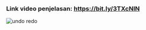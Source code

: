 ### Link video penjelasan: https://bit.ly/3TXcNlN
![undo redo](https://user-images.githubusercontent.com/98159404/203324284-6367bf62-e138-4d9c-a947-418bf3e56033.jpeg)
